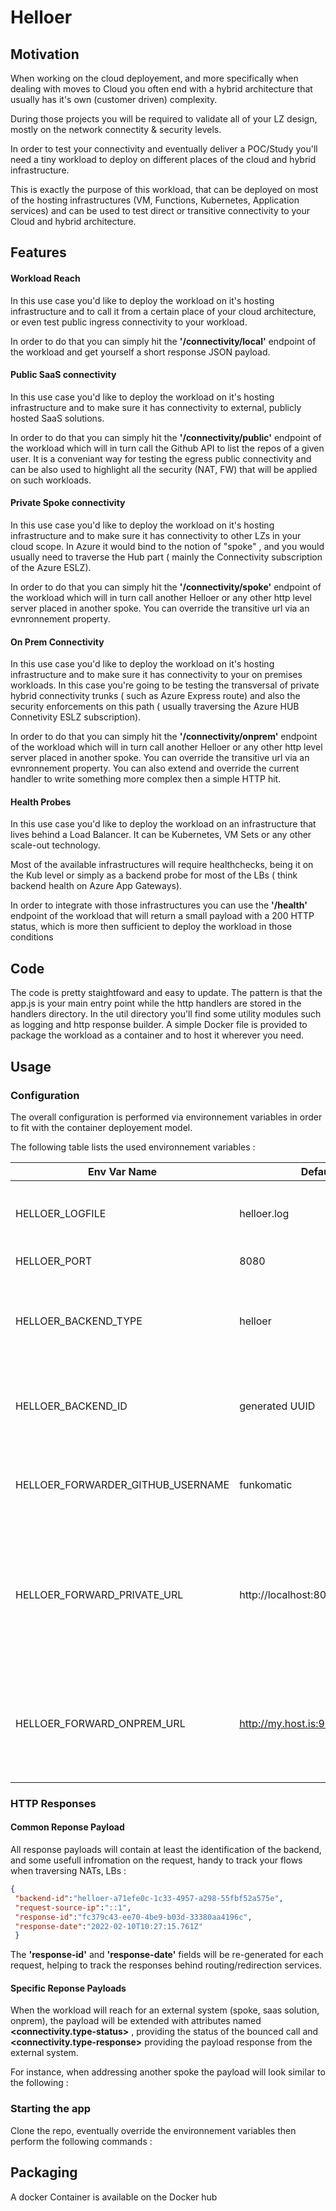# Helloer

## Motivation 

When working on the cloud deployement, and more specifically when dealing with moves to Cloud you often end with a hybrid architecture that usually has it's own (customer driven) complexity.

During those projects you will be required to validate all of your LZ design, mostly on the network connectity & security levels.

In order to test your connectivity and eventually deliver a POC/Study you'll need a tiny workload to deploy on different places of the cloud and hybrid infrastructure.

This is exactly the purpose of this workload, that can be deployed on most of the hosting infrastructures (VM, Functions, Kubernetes, Application services) and can be used to test direct or transitive connectivity to your Cloud and hybrid architecture. 

## Features

#### Workload Reach

In this use case you'd like to deploy the workload on it's hosting infrastructure and to call it from a certain place of your cloud architecture, or even test public ingress connectivity to your workload.

In order to do that you can simply hit the **'/connectivity/local'** endpoint of the workload and get yourself a short response JSON payload.

#### Public SaaS connectivity

In this use case you'd like to deploy the workload on it's hosting infrastructure and to make sure it has connectivity to external, publicly hosted SaaS solutions.

In order to do that you can simply hit the **'/connectivity/public'** endpoint of the workload which will in turn call the Github API to list the repos of a given user. It is a conveniant way for testing the egress public connectivity and can be also used to highlight all the security (NAT, FW) that will be applied on such workloads.

#### Private Spoke connectivity

In this use case you'd like to deploy the workload on it's hosting infrastructure and to make sure it has connectivity to other LZs in your cloud scope. In Azure it would bind to the notion of "spoke" , and you would usually need to traverse the Hub part ( mainly the Connectivity subscription of the Azure ESLZ).

In order to do that you can simply hit the **'/connectivity/spoke'** endpoint of the workload which will in turn call another Helloer or any other http level server placed in another spoke. You can override the transitive url via an evnronnement property.

#### On Prem Connectivity 

In this use case you'd like to deploy the workload on it's hosting infrastructure and to make sure it has connectivity to your on premises workloads. In this case you're going to be testing the transversal of private hybrid connectivity trunks ( such as Azure Express route) and also the security enforcements on this path ( usually traversing the Azure HUB Connetivity ESLZ subscription).

In order to do that you can simply hit the **'/connectivity/onprem'** endpoint of the workload which will in turn call another Helloer or any other http level server placed in another spoke. You can override the transitive url via an evnronnement property. You can also extend and override the current handler to write something more complex then a simple HTTP hit.

#### Health Probes

In this use case you'd like to deploy the workload on an infrastructure that lives behind a Load Balancer. It can be Kubernetes, VM Sets or any other scale-out technology. 

Most of the available infrastructures will require healthchecks, being it on the Kub level or simply as a backend probe for most of the LBs ( think backend health on Azure App Gateways).

In order to integrate with those infrastructures you can use the  **'/health'** endpoint of the workload that will return a small payload with a 200 HTTP status, which is more then sufficient to deploy the workload in those conditions

## Code 

The code is pretty staightfoward and easy to update. 
The pattern is that the app.js is your main entry point while the http handlers are stored in the handlers directory.
In the util directory you'll find some utility modules such as logging and http response builder.
A simple Docker file is provided to package the workload as a container and to host it wherever you need.

## Usage 

### Configuration 

The overall configuration is performed via environnement variables in order to fit with the container deployement model.

The following table lists the used environnement variables : 

| Env Var Name                        | Default Value      | Purpose                                                      |
|-------------------------------------|--------------------|--------------------------------------------------------------|
| HELLOER_LOGFILE                     | helloer.log        | name of the default log file, override to fit your needs     |
| HELLOER_PORT                        | 8080               | The http port to serve                                       |
| HELLOER_BACKEND_TYPE                | helloer            | The type of the backend, will appear in the reponse payload  | 
| HELLOER_BACKEND_ID                  | generated UUID     | The id of the backend, will appear in the reponse payload    | 
| HELLOER_FORWARDER_GITHUB_USERNAME   | funkomatic         | Used as github user to list it's public repos, SaaS test    |
| HELLOER_FORWARD_PRIVATE_URL         | http://localhost:8080/connectity/private         | URL to hit to test spoke to spoke connectivity, change the value to fit the deployed helloer in another spoke |
|HELLOER_FORWARD_ONPREM_URL   | http://my.host.is:9086/whatever  | Used for onprem test, obvioulsy you'll have to override that one with a valid url exposed on prem    |


### HTTP Responses

#### Common Reponse Payload

All response payloads will contain at least the identification of the backend, and some usefull infromation on the request, handy to track your flows when traversing NATs, LBs : 

```json
{
 "backend-id":"helloer-a71efe0c-1c33-4957-a298-55fbf52a575e",
 "request-source-ip":"::1",
 "response-id":"fc379c43-ee70-4be9-b03d-33380aa4196c",
 "response-date":"2022-02-10T10:27:15.761Z"
 }
```

The **'response-id'** and **'response-date'** fields will be re-generated for each request, helping to track the responses behind routing/redirection services.

#### Specific Reponse Payloads

When the workload will reach for an external system (spoke, saas solution, onprem), the payload will be extended with attributes named **<connectivity.type-status>** , providing the status of the bounced call and **<connectivity.type-response>** providing the payload response from the external system.

For instance, when addressing another spoke the payload will look similar to the following : 


### Starting the app

Clone the repo, eventually override the environnement variables then perform the following commands : 

## Packaging

A docker Container is available on the Docker hub

